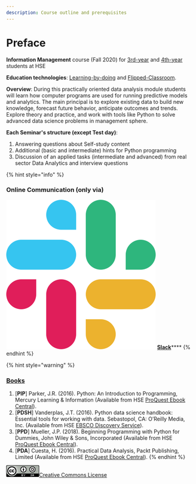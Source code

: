 ```yaml
---
description: Course outline and prerequisites
---
```


# Preface

**Information Management** course \(Fall 2020\) for [3rd-year](https://www.hse.ru/edu/courses/376727217) and [4th-year](https://www.hse.ru/edu/courses/376727214) students at HSE

**Education technologies**: [Learning-by-doing](https://psycnet.apa.org/fulltext/2014-55719-001.html) and [Flipped-Classroom](https://en.wikipedia.org/wiki/Flipped_classroom).

**Overview**: During this practically oriented data analysis module students will learn how computer programs are used for running predictive models and analytics. The main principal is to explore existing data to build new knowledge, forecast future behavior, anticipate outcomes and trends. Explore theory and practice, and work with tools like Python to solve advanced data science problems in management sphere.

**Each Seminar's structure \(except Test day\)**:

1. Answering questions about Self-study content
2. Additional \(basic and intermediate\) hints for Python programming
3. Discussion of an applied tasks \(intermediate and advanced\) from real sector Data Analytics and interview questions

{% hint style="info" %}
### Online Communication \(only via\)

![](.gitbook/assets/slack-icon.png) [**Slack**](https://im2020workspace.slack.com)\*\*\*\*
{% endhint %}

{% hint style="warning" %}
### [Books](https://disk.hse.ru/index.php/s/ermES6X37F5E2pc)

1. \[**PIP**\] Parker, J.R. \(2016\). Python: An Introduction to Programming, Mercury Learning & Information \(Available from HSE [ProQuest Ebook Central](http://proxylibrary.hse.ru:2048/login?url=https://ebookcentral.proquest.com/lib/hselibrary-ebooks/home.action)\).
2. \[**PDSH**\] Vanderplas, J.T. \(2016\). Python data science handbook: Essential tools for working with data. Sebastopol, CA: O’Reilly Media, Inc. \(Available from HSE [EBSCO Discovery Service](http://search.ebscohost.com/login.aspx?authtype=guest&custid=s4954272&groupid=main&profile=eds)\).
3. \[**PPD**\] Mueller, J.P. \(2018\). Beginning Programming with Python for Dummies, John Wiley & Sons, Incorporated \(Available from HSE [ProQuest Ebook Central](http://proxylibrary.hse.ru:2048/login?url=https://ebookcentral.proquest.com/lib/hselibrary-ebooks/home.action)\).
4. \[**PDA**\] Cuesta, H. \(2016\). Practical Data Analysis, Packt Publishing, Limited \(Available from HSE [ProQuest Ebook Central](http://proxylibrary.hse.ru:2048/login?url=https://ebookcentral.proquest.com/lib/hselibrary-ebooks/home.action)\).
{% endhint %}

![](.gitbook/assets/88x31.png)[Creative Commons License](http://creativecommons.org/licenses/by-sa/4.0/) 

